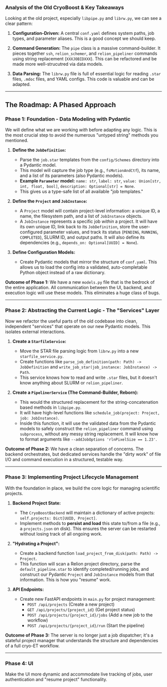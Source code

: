 ### **Analysis of the Old CryoBoost & Key Takeaways**

Looking at the old project, especially `libpipe.py` and `librw.py`, we can see a clear pattern:

1.  **Configuration-Driven:** A central `conf.yaml` defines system paths, job types, and parameter aliases. This is a good concept we should keep.

2.  **Command Generation:** The `pipe` class is a massive command-builder. It pieces together `ssh`, `relion_schemer`, and `relion_pipeliner` commands using string replacement (`XXXJOBIDXXX`). This can be refactored and be made more well-strucutred via data models.

3.  **Data Parsing:** The `librw.py` file is full of essential logic for reading `.star` files, `.mdoc` files, and YAML configs. This code is valuable and can be adapted.


---
## The Roadmap: A Phased Approach

### **Phase 1: Foundation - Data Modeling with Pydantic**

We will define what we are working _with_ before adapting any logic. This is the most crucial step to avoid the  numerous "untyped string" methods you mentioned. 

1.  **Define the `JobDefinition`:**
    * Parse the `job.star` templates from the `config/Schemes` directory into a Pydantic model.
    * This model will capture the job type (e.g., `fsMotionAndCtf`), its name, and a list of its parameters (also Pydantic models).
    * **Example `Parameter` model:** `name: str`, `label: str`, `value: Union[str, int, float, bool]`, `description: Optional[str] = None`.
    * This gives us a type-safe list of all available "job templates."

2.  **Define the `Project` and `JobInstance`:**
    * A `Project` model will contain project-level information: a unique ID, a name, the filesystem path, and a list of `JobInstance` objects.
    * A `JobInstance` represents a specific job *within* a project. It will have its own unique ID, link back to its `JobDefinition`, store the user-configured parameter values, and track its status (`PENDING`, `RUNNING`, `COMPLETED`), SLURM ID, and output paths. It will also define its dependencies (e.g., `depends_on: Optional[UUID] = None`).

3.  **Define Configuration Models:**
    * Create Pydantic models that mirror the structure of `conf.yaml`. This allows us to load the config into a validated, auto-completable Python object instead of a raw dictionary.

**Outcome of Phase 1:** We have a new `models.py` file that is the bedrock of the entire application. All communication between the UI, backend, and execution logic will use these models. This eliminates a huge class of bugs.

---
### **Phase 2: Abstracting the Current Logic - The "Services" Layer**

Now we refactor the useful parts of the old codebase into clean, independent "services" that operate on our new Pydantic models. This isolates external interactions.

1.  **Create a `StarfileService`:**
    * Move the STAR file parsing logic from `librw.py` into a new `starfile_service.py`.
    * Create functions like `parse_job_definition(path: Path) -> JobDefinition` and `write_job_star(job_instance: JobInstance) -> Path`.
    * This service knows how to read and write `.star` files, but it doesn't know anything about SLURM or `relion_pipeliner`.

2.  **Create a `PipelinerService` (The Command-Builder, Reborn):**
    * This would the structured replacement for the string-concatenation based methods in `libpipe.py`.
    * It will have high-level functions like `schedule_job(project: Project, job: JobInstance)`.
    * Inside this function, it will use the validated data from the Pydantic models to safely construct the `relion_pipeliner` command using `subprocess`, without any messy string replacement. It will know how to format arguments like `--addJobOptions 'rlnPixelSize == 1.23'`.

**Outcome of Phase 2:** We have a clean separation of concerns. The backend orchestrates, but dedicated services handle the "dirty work" of file I/O and command execution in a structured, testable way.

---
### **Phase 3: Implementing Project Lifecycle Management**

With the foundation in place, we build the core logic for managing scientific projects.

1.  **Backend Project State:**
    * The `CryoBoostBackend` will maintain a dictionary of active projects: `self.projects: Dict[UUID, Project]`.
    * Implement methods to **persist and load** this state to/from a file (e.g., a `projects.json` on disk). This ensures the server can be restarted without losing track of all ongoing work.

2.  **"Hydrating a Project":**
    * Create a backend function `load_project_from_disk(path: Path) -> Project`.
    * This function will scan a Relion project directory, parse the `default_pipeline.star` to identify completed/running jobs, and construct our Pydantic `Project` and `JobInstance` models from that information. This is how you "resume" work.

3.  **API Endpoints:**
    * Create new FastAPI endpoints in `main.py` for project management:
        * `POST /api/projects` (Create a new project)
        * `GET /api/projects/{project_id}` (Get project status)
        * `POST /api/projects/{project_id}/jobs` (Add a new job to the workflow)
        * `POST /api/projects/{project_id}/run` (Start the pipeline)

**Outcome of Phase 3:** The server is no longer just a job dispatcher; it's a stateful project manager that understands the structure and dependencies of a full cryo-ET workflow.

---
### **Phase 4: UI**

Make the UI more dynamic and accommodate live tracking of jobs, user authentication and "resume project" functionality.



